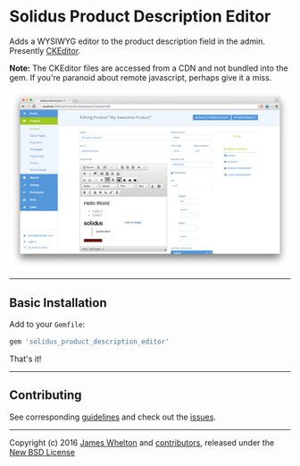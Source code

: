# Solidus Product Description Editor

Adds a WYSIWYG editor to the product description field in the admin.
Presently [CKEditor](http://ckeditor.com/).

**Note:** The CKEditor files are accessed from a CDN and not bundled into the gem.
If you're paranoid about remote javascript, perhaps give it a miss.

![Solidus Product Description Editor Screenshot](https://raw.githubusercontent.com/Whelton/solidus_product_description_editor/master/screenshot.png)

---

## Basic Installation

Add to your `Gemfile`:

```ruby
gem 'solidus_product_description_editor'
```

That's it!

---

## Contributing

See corresponding [guidelines][1] and check out the [issues][2].

---

Copyright (c) 2016 [James Whelton][3] and [contributors][4], released under the [New BSD License][5]

[1]: https://github.com/whelton/solidus_product_description_editor/blob/master/CONTRIBUTING.md
[2]: https://github.com/whelton/solidus_product_description_editor/issues
[3]: https://github.com/whelton
[4]: https://github.com/whelton/solidus_product_description_editor/graphs/contributors
[5]: https://github.com/whelton/solidus_product_description_editor/blob/master/LICENSE.md
